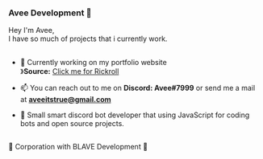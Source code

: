 ### Avee Development 🎲
Hey I'm Avee, <br>I have so much of projects that i currently work.
##
- 🧶 Currently working on my portfolio website <br>》**Source:** [Click me for Rickroll](https://github.com/aveeitstrue)

- 📫 You can reach out to me on **Discord: Avee#7999** or send me a mail at **aveeitstrue@gmail.com**

- 🎣 Small smart discord bot developer that using JavaScript for coding bots and open source projects.
##
🔅 Corporation with BLAVE Development 🔅
